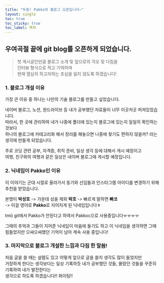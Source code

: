 ```yaml
---
title: "두둥! Pakko의 블로그 오픈입니다~"
layout: single
toc: true
toc_sticky: true
toc_label: 목차
---
```


## 우여곡절 끝에 git blog를 오픈하게 되었습니다.

> 첫 게시글인만큼 블로그 소개 및 앞으로의 각오 및 다짐을  
> 인터뷰 형식으로 적고 기억하며  
> 현재 열심히 하고자하는 초심을 잃지 않도록 하겠습니다!

### 1. 블로그 개설 이유
가장 큰 이유 중 하나는 나만의 기술 블로그를 만들고 싶었습니다.  

네이버 블로그, 노션, 원드라이브 등 내가 공부했던 자료들이 너무 이곳저곳 퍼져있었습니다.  
따라서, 한 곳에 관리하여 내가 나중에 폴더에 있는지 블로그에 있는지 일일히 확인하는 것보다  
하나의 블로그에 카테고리화 해서 정리를 해놓으면 나중에 찾기도 편하지 않을까? 라는 생각에 만들게 되었습니다.

주로 코딩 관련 공부, 자격증, 취직 준비, 일상 생각 등에 대해서 게시 예정이고  
여행, 친구와의 여행과 같은 일상은  네이버 블로그에 게시할 예정입니다.


### 2. 닉네임이 Pakko인 이유
이 이야기는 군대 시절로 올라가서 동기와 선임들과 인스타그램 아이디를 변경하기 위해 추천을 받았습니다.

본명이 **박성호** -> 가운데 성을 제외 **박호** -> 빠르게 말하면 **빠코**   
-> 이걸 영어로 **Pakko**로 지어지게 된 닉네임입니다ㅎ  

tmi) git에서 Pakko가 안된다고 하여서 Pakkoc으로 사용중입니다ㅠㅠㅠㅠ


그때의 추억과 그들이 지어준 닉네임이 마음에 들기도 하고 이 닉네임을 생각하면 그때 힘들었지만 으쌰으쌰했던 기억이 남아 계속 사용 중입니다!


### 3. 마지막으로 블로그 개설한 느낌과 다짐 한 말씀!
처음 글을 쓸 때는 설렘도 있고 어떻게 앞으로 글을 쓸지 생각도 많이 들었지만  
거창하게 한다는 생각보다는 일상 기록하듯 내가 공부했던 것들, 몰랐던 것들을 꾸준히 기록하여 내가 발전한다는  
생각으로 하도록 하겠습니다!! 화이팅!!
